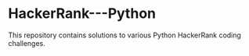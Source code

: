 # HackerRank---Python

This repository contains solutions to various Python HackerRank coding challenges.
